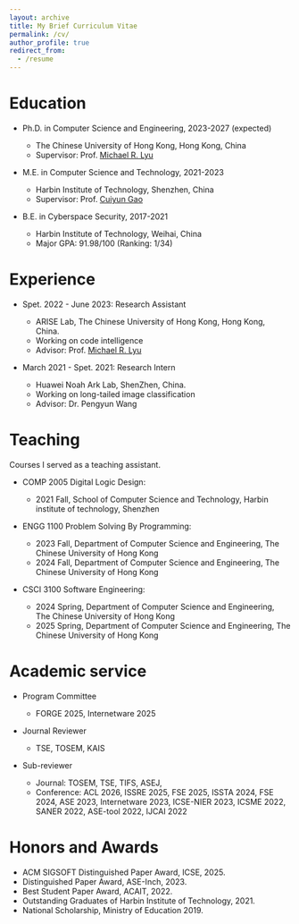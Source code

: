 ```yaml
---
layout: archive
title: My Brief Curriculum Vitae
permalink: /cv/
author_profile: true
redirect_from:
  - /resume
---
```



Education
======
* Ph.D. in Computer Science and Engineering, 2023-2027 (expected)
  * The Chinese University of Hong Kong, Hong Kong, China
  * Supervisor: Prof. [Michael R. Lyu](http://www.cse.cuhk.edu.hk/lyu/home)
  
* M.E. in Computer Science and Technology, 2021-2023
  * Harbin Institute of Technology, Shenzhen, China
  * Supervisor: Prof. [Cuiyun Gao](https://cuiyungao.github.io/)

* B.E. in Cyberspace Security, 2017-2021
  * Harbin Institute of Technology, Weihai, China
  * Major GPA: 91.98/100 (Ranking: 1/34)

Experience
======


* Spet. 2022 - June 2023: Research Assistant
  * ARISE Lab, The Chinese University of Hong Kong, Hong Kong, China.
  * Working on code intelligence
  * Advisor: Prof. [Michael R. Lyu](http://www.cse.cuhk.edu.hk/lyu/home)

* March 2021 - Spet. 2021: Research Intern
  * Huawei Noah Ark Lab, ShenZhen, China.
  * Working on long-tailed image classification
  * Advisor: Dr. Pengyun Wang


# Teaching
Courses I served as a teaching assistant.  
- COMP 2005 Digital Logic Design:
  - 2021 Fall, School of Computer Science and Technology, Harbin institute of technology, Shenzhen

- ENGG 1100 Problem Solving By Programming:
  - 2023 Fall, Department of Computer Science and Engineering, The Chinese University of Hong Kong  
  - 2024 Fall, Department of Computer Science and Engineering, The Chinese University of Hong Kong  

- CSCI 3100 Software Engineering:
  - 2024 Spring, Department of Computer Science and Engineering, The Chinese University of Hong Kong
  - 2025 Spring, Department of Computer Science and Engineering, The Chinese University of Hong Kong


# Academic service

- Program Committee
  - FORGE 2025, Internetware 2025

- Journal Reviewer
  - TSE, TOSEM, KAIS

- Sub-reviewer
  - Journal: TOSEM, TSE, TIFS, ASEJ, 
  - Conference: ACL 2026, ISSRE 2025, FSE 2025, ISSTA 2024, FSE 2024, ASE 2023, Internetware 2023, ICSE-NIER 2023, ICSME 2022, SANER 2022, ASE-tool 2022, IJCAI 2022


Honors and Awards
======

- ACM SIGSOFT Distinguished Paper Award, ICSE, 2025.
- Distinguished Paper Award, ASE-Inch, 2023.
- Best Student Paper Award, ACAIT, 2022.
- Outstanding Graduates of Harbin Institute of Technology, 2021.
- National Scholarship, Ministry of Education 2019.
